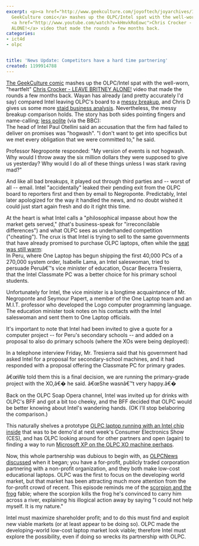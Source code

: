 ```yaml
---
excerpt: <p><a href="http://www.geekculture.com/joyoftech/joyarchives/1054.html">The
  GeekCulture comic</a> mashes up the OLPC/Intel spat with the well-worn, "heartfelt"
  <a href="http://www.youtube.com/watch?v=kHmvkRoEowc">Chris Crocker - LEAVE BRITNEY
  ALONE!</a> video that made the rounds a few months back.
categories:
- ict4d
- olpc


title: 'News Update: Competitors have a hard time partnering'
created: 1199914788
---
```

<p><a href="http://www.geekculture.com/joyoftech/joyarchives/1054.html">The GeekCulture comic</a> mashes up the OLPC/Intel spat with the well-worn, "heartfelt" <a href="http://www.youtube.com/watch?v=kHmvkRoEowc">Chris Crocker - LEAVE BRITNEY ALONE!</a> video that made the rounds a few months back.  Wayan has already (and pretty accurately I'd say) compared Intel leaving OLPC's board to a <a href="http://www.olpcnews.com/sales_talk/intel/one_lonely_laptop_lover.html">messy breakup</a>, and Chris D gives us some more <a href="http://www.olpcnews.com/sales_talk/intel/dont_let_intel_beat_olpc.html">staid business analysis</a>.  Nevertheless, the messy breakup comparison holds.  The story has both sides pointing fingers and name-calling; <a href="http://news.bbc.co.uk/2/hi/technology/7178241.stm">less polite</a> (via the BBC):<br />
The head of Intel Paul Otellini said an accusation that the firm had failed to deliver on promises was "hogwash".  "I don't want to get into specifics but we met every obligation that we were committed to," he said.</p>

<p>Professor Negroponte responded: "My version of events is not hogwash. Why would I throw away the six million dollars they were supposed to give us yesterday? Why would I do all of these things unless I was stark raving mad?" </p>

<p>And like all bad breakups, it played out through third parties and -- worst of all -- email.  Intel "accidentally" leaked their pending exit from the OLPC board to reporters first and then by email to Negroponte.  Predictably, Intel later apologized for the way it handled the news, and no doubt wished it could just start again fresh and do it right this time.</p>

<p>At the heart is what Intel calls a "philosophical impasse about how the market gets served," (that's business-speak for "irreconcilable differences") and what OLPC sees as underhanded competition ("cheating"). The crux is that Intel is trying to sell to the same governments that have already promised to purchase OLPC laptops, often while the <a href="http://www.nytimes.com/2008/01/05/technology/05laptop.html">seat was still warm</a>:<br />
In Peru, where One Laptop has begun shipping the first 40,000 PCs of a 270,000 system order, Isabelle Lama, an Intel saleswoman, tried to persuade Peruâ€™s vice minister of education, Oscar Becerra Tresierra, that the Intel Classmate PC was a better choice for his primary school students.</p>

<p>Unfortunately for Intel, the vice minister is a longtime acquaintance of Mr. Negroponte and Seymour Papert, a member of the One Laptop team and an M.I.T. professor who developed the Logo computer programming language. The education minister took notes on his contacts with the Intel saleswoman and sent them to One Laptop officials. </p>

<p>It's important to note that Intel had been invited to give a quote for a computer project -- for Peru's secondary schools -- and added on a proposal to also do primary schools (where the XOs were being deployed):</p>

In a telephone interview Friday, Mr. Tresierra said that his government had asked Intel for a proposal for secondary-school machines, and it had responded with a proposal offering the Classmate PC for primary grades.

<p>â€œWe told them this is a final decision, we are running the primary-grade project with the XO,â€� he said. â€œShe wasnâ€™t very happy.â€�</p>

<p>Back on the OLPC Soap Opera channel, Intel was invited up for drinks with OLPC's BFF and got a bit too cheeky, and the BFF decided that OLPC would be better knowing about Intel's wandering hands.  (OK I'll stop belaboring the comparison.)</p>

<p>This naturally shelves a prototype <a href="http://www.olpcnews.com/sales_talk/intel/intel_can-t_take_the_heat.html">OLPC laptop running with an Intel chip inside</a> that was to be demo'd at next week's Consumer Electronics Show (CES), and has OLPC looking around for other partners and open (again) to finding a way to run <a href="http://www.olpcnews.com/software/windows/windows_dual_boot_xo_laptop.html">Microsoft XP on the OLPC XO machine perhaps</a>.</p>

<p>Now, this whole partnership was dubious to begin with, as <a href="http://www.olpcnews.com/sales_talk/intel/celebrate_one_intel_laptop_per_child.html">OLPCNews discussed</a> when it began; you have a for-profit, publicly traded corporation partnering with a non-profit organization, and they both make low-cost educational laptops.  OLPC was the first to focus on the developing world market, but that market has been attracting much more attention from the for-profit crowd of recent.  This episode reminds me of the <a href="http://en.wikipedia.org/wiki/The_Scorpion_and_the_Frog">scorpion and the frog</a> fable; where the scorpion kills the frog he's convinced to carry him across a river, explaining his  illogical action away by saying "I could not help myself. It is my nature."</p>

<p>Intel must maximize shareholder profit; and to do this must find and exploit new viable markets (or at least appear to be doing so).  OLPC made the developing-world low-cost laptop market look viable; therefore Intel must explore the possibility, even if doing so wrecks its partnership with OLPC.</p>
